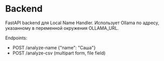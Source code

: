 # Backend

FastAPI backend для Local Name Handler. Использует Ollama по адресу, указанному в переменной окружения OLLAMA_URL.

Endpoints:
- POST /analyze-name {"name": "Саша"}
- POST /analyze-csv (multipart form, file field)
